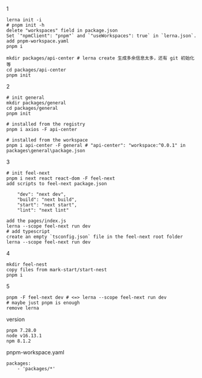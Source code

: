 1

    lerna init -i
    # pnpm init -h
    delete "workspaces" field in package.json
    Set `"npmClient": "pnpm"` and `"useWorkspaces": true` in `lerna.json`.
    add pnpm-workspace.yaml
    pnpm i

    mkdir packages/api-center # lerna create 生成多余信息太多，还有 git 初始化等
    cd packages/api-center
    pnpm init

2

    # init general
    mkdir packages/general
    cd packages/general
    pnpm init

    # installed from the registry
    pnpm i axios -F api-center

    # installed from the workspace
    pnpm i api-center -F general # "api-center": "workspace:^0.0.1" in packages\general\package.json

3

    # init feel-next
    pnpm i next react react-dom -F feel-next
    add scripts to feel-next package.json

        "dev": "next dev",
        "build": "next build",
        "start": "next start",
        "lint": "next lint"

    add the pages/index.js
    lerna --scope feel-next run dev
    # add typescript
    create an empty `tsconfig.json` file in the feel-next root folder
    lerna --scope feel-next run dev

4

    mkdir feel-nest
    copy files from mark-start/start-nest
    pnpm i

5

    pnpm -F feel-next dev # <=> lerna --scope feel-next run dev
    # maybe just pnpm is enough
    remove lerna

version

    pnpm 7.28.0
    node v16.13.1
    npm 8.1.2

pnpm-workspace.yaml

```
packages:
    - 'packages/*'
```
